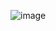 ![image](https://github.com/nvmarzakov/SoftUni-HTML-and-CSS/assets/114495254/c169701a-3078-4eab-a825-ce26943cc0a6)
